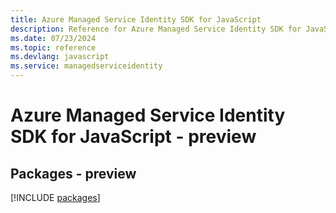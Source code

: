 ```yaml
---
title: Azure Managed Service Identity SDK for JavaScript
description: Reference for Azure Managed Service Identity SDK for JavaScript
ms.date: 07/23/2024
ms.topic: reference
ms.devlang: javascript
ms.service: managedserviceidentity
---
```

# Azure Managed Service Identity SDK for JavaScript - preview
## Packages - preview
[!INCLUDE [packages](managed-service-identity-index.md)]